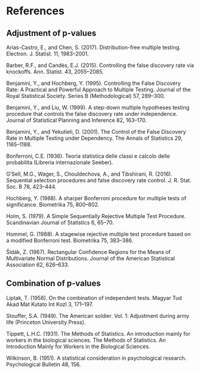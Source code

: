 # References

## Adjustment of p-values

Arias-Castro, E., and Chen, S. (2017). Distribution-free multiple testing.
Electron. J. Statist. 11, 1983–2001.

Barber, R.F., and Candès, E.J. (2015). Controlling the false discovery rate via
knockoffs. Ann. Statist. 43, 2055–2085.

Benjamini, Y., and Hochberg, Y. (1995). Controlling the False Discovery Rate: A
Practical and Powerful Approach to Multiple Testing. Journal of the Royal
Statistical Society. Series B (Methodological) 57, 289–300.

Benjamini, Y., and Liu, W. (1999). A step-down multiple hypotheses testing
procedure that controls the false discovery rate under independence. Journal of
Statistical Planning and Inference 82, 163–170.

Benjamini, Y., and Yekutieli, D. (2001). The Control of the False Discovery Rate
in Multiple Testing under Dependency. The Annals of Statistics 29, 1165–1188.

Bonferroni, C.E. (1936). Teoria statistica delle classi e calcolo delle
probabilita (Libreria internazionale Seeber).

G’Sell, M.G., Wager, S., Chouldechova, A., and Tibshirani, R. (2016). Sequential
selection procedures and false discovery rate control. J. R. Stat. Soc. B 78,
423–444.

Hochberg, Y. (1988). A sharper Bonferroni procedure for multiple tests of
significance. Biometrika 75, 800–802.

Holm, S. (1979). A Simple Sequentially Rejective Multiple Test Procedure.
Scandinavian Journal of Statistics 6, 65–70.

Hommel, G. (1988). A stagewise rejective multiple test procedure based on a
modified Bonferroni test. Biometrika 75, 383–386.

Šidák, Z. (1967). Rectangular Confidence Regions for the Means of Multivariate
Normal Distributions. Journal of the American Statistical Association 62,
626–633.


## Combination of p-values

Liptak, T. (1958). On the combination of independent tests. Magyar Tud Akad Mat
Kutato Int Kozl 3, 171–197.

Stouffer, S.A. (1949). The American soldier. Vol. 1: Adjustment during army life
(Princeton University Press).

Tippett, L.H.C. (1931). The Methods of Statistics. An introduction mainly for
workers in the biological sciences. The Methods of Statistics. An Introduction
Mainly for Workers in the Biological Sciences.

Wilkinson, B. (1951). A statistical consideration in psychological research.
Psychological Bulletin 48, 156.
